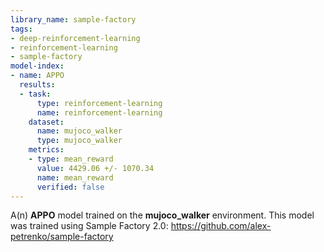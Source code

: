 ```yaml
---
library_name: sample-factory
tags:
- deep-reinforcement-learning
- reinforcement-learning
- sample-factory
model-index:
- name: APPO
  results:
  - task:
      type: reinforcement-learning
      name: reinforcement-learning
    dataset:
      name: mujoco_walker
      type: mujoco_walker
    metrics:
    - type: mean_reward
      value: 4429.06 +/- 1070.34
      name: mean_reward
      verified: false
---
```


A(n) **APPO** model trained on the **mujoco_walker** environment.
This model was trained using Sample Factory 2.0: https://github.com/alex-petrenko/sample-factory
    